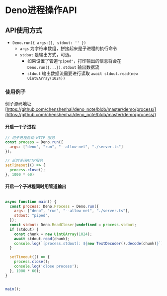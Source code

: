 # Deno进程操作API

## API使用方式

- `Deno.run({ args:[], stdout: '' })`
  - `args` 为字符串数组，拼接起来是子进程的执行命令
  - `stdout` 是输出方式，可选。
    - 如果设置了管道`"piped"`，打印输出的信息将会在 `Deno.run({...}).stdout` 输出数据流
    - `stdout` 输出数据流需要进行读取 `await stdout.read(new Uint8Array(1024))`

### 使用例子

例子源码地址 
[https://github.com/chenshenhai/deno_note/blob/master/demo/process/](https://github.com/chenshenhai/deno_note/blob/master/demo/process/)

#### 开启一个子进程

```js
// 用子进程启动 HTTP 服务
const process = Deno.run({
  args: ["deno", "run", "--allow-net", "./server.ts"]
});

// 延时关闭HTTP服务
setTimeout(() => {
  process.close();
}, 1000 * 60)
```

#### 开启一个子进程同时用管道输出

```js

async function main() {
  const process: Deno.Process = Deno.run({
    args: ["deno", "run", "--allow-net", "./server.ts"],
    stdout: "piped",
  });
  const stdout: Deno.ReadCloser|undefined = process.stdout;
  if (stdout) {
    const chunk = new Uint8Array(1024);
    await stdout.read(chunk);
    console.log(`[process.stdout]: ${new TextDecoder().decode(chunk)}`)
  }

  setTimeout(() => {
    process.close();
    console.log('close process');
  }, 1000 * 60);
}


main();
```